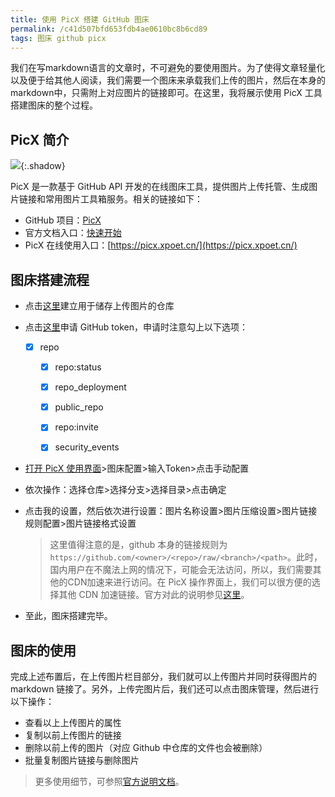 ```yaml
---
title: 使用 PicX 搭建 GitHub 图床
permalink: /c41d507bfd653fdb4ae0610bc8b6cd89
tags: 图床 github picx
---
```


我们在写markdown语言的文章时，不可避免的要使用图片。为了使得文章轻量化以及便于给其他人阅读，我们需要一个图床来承载我们上传的图片，然后在本身的markdown中，只需附上对应图片的链接即可。在这里，我将展示使用 PicX 工具搭建图床的整个过程。

<!--more-->

## PicX 简介

![](https://cdn.staticaly.com/gh/Meiting-Wang/pictures@main/picgo/image-20230808181947001.png){:.shadow}

PicX 是一款基于 GitHub API 开发的在线图床工具，提供图片上传托管、生成图片链接和常用图片工具箱服务。相关的链接如下：

- GitHub 项目：[PicX](https://github.com/XPoet/picx)
- 官方文档入口：[快速开始](https://picx-docs.xpoet.cn/usage-guide/get-start.html)
- PicX 在线使用入口：[https://picx.xpoet.cn/](https://picx.xpoet.cn/)

## 图床搭建流程

- 点击[这里](https://github.com/new)建立用于储存上传图片的仓库

- 点击[这里](https://github.com/settings/tokens/new)申请 GitHub token，申请时注意勾上以下选项：

  - [x] repo

    - [x] repo:status

    - [x] repo_deployment

    - [x] public_repo

    - [x] repo:invite

    - [x] security_events

- [打开 PicX 使用界面](https://picx.xpoet.cn/#/config)>图床配置>输入Token>点击手动配置

- 依次操作：选择仓库>选择分支>选择目录>点击确定

- 点击我的设置，然后依次进行设置：图片名称设置>图片压缩设置>图片链接规则配置>图片链接格式设置

  > 这里值得注意的是，github 本身的链接规则为`https://github.com/<owner>/<repo>/raw/<branch>/<path>`。此时，国内用户在不魔法上网的情况下，可能会无法访问，所以，我们需要其他的CDN加速来进行访问。在 PicX 操作界面上，我们可以很方便的选择其他 CDN 加速链接。官方对此的说明参见[这里](https://picx-docs.xpoet.cn/usage-guide/settings.html#%E5%9B%BE%E7%89%87%E9%93%BE%E6%8E%A5%E8%A7%84%E5%88%99%E9%85%8D%E7%BD%AE)。

- 至此，图床搭建完毕。

## 图床的使用

完成上述布置后，在上传图片栏目部分，我们就可以上传图片并同时获得图片的 markdown 链接了。另外，上传完图片后，我们还可以点击图床管理，然后进行以下操作：

- 查看以上上传图片的属性
- 复制以前上传图片的链接
- 删除以前上传的图片（对应 Github 中仓库的文件也会被删除）
- 批量复制图片链接与删除图片

> 更多使用细节，可参照[官方说明文档](https://picx-docs.xpoet.cn/usage-guide/get-start.html)。

